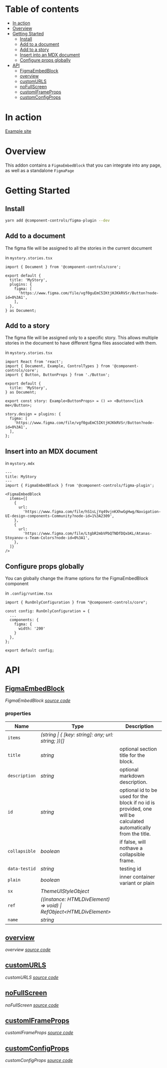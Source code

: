 # Table of contents

-   [In action](#in-action)
-   [Overview](#overview)
-   [Getting Started](#getting-started)
    -   [Install](#install)
    -   [Add to a document](#add-to-a-document)
    -   [Add to a story](#add-to-a-story)
    -   [Insert into an MDX document](#insert-into-an-mdx-document)
    -   [Configure props globally](#configure-props-globally)
-   [API](#api)
    -   [<ins>FigmaEmbedBlock</ins>](#insfigmaembedblockins)
    -   [<ins>overview</ins>](#insoverviewins)
    -   [<ins>customURLS</ins>](#inscustomurlsins)
    -   [<ins>noFullScreen</ins>](#insnofullscreenins)
    -   [<ins>customIFrameProps</ins>](#inscustomiframepropsins)
    -   [<ins>customConfigProps</ins>](#inscustomconfigpropsins)

# In action

[Example site](https://component-controls.com/api/esm-starter--overview/design)

# Overview

This addon contains a `FigmaEmbedBlock` that you can integrate into any page, as well as a standalone `FigmaPage`

# Getting Started

## Install

```sh
yarn add @component-controls/figma-plugin --dev
```

## Add to a document

The figma file will be assigned to all the stories in the current document

in `mystory.stories.tsx`

```
import { Document } from '@component-controls/core';

export default {
  title: 'MyStory',
  plugins: {
    figma: [
      'https://www.figma.com/file/vgf0guEmC5IKtjHJKkRVSr/Button?node-id=0%3A1',
    ],
  },
} as Document;

```

## Add to a story

The figma file will be assigned only to a specific story. This allows multiple stories in the document to have different figma files associated with them.

in `mystory.stories.tsx`

    import React from 'react';
    import { Document, Example, ControlTypes } from '@component-controls/core';
    import { Button, ButtonProps } from './Button';

    export default {
      title: 'MyStory',
    } as Document;

    export const story: Example<ButtonProps> = () => <Button>click me</Button>;

    story.design = plugins: {
      figma: [
        'https://www.figma.com/file/vgf0guEmC5IKtjHJKkRVSr/Button?node-id=0%3A1',
      ],
    };

## Insert into an MDX document

in `mystory.mdx`

    ---
    title: MyStory
    ---
    import { FigmaEmbedBlock } from '@component-controls/figma-plugin';

    <FigmaEmbedBlock
      items={[
        {
          url:
            'https://www.figma.com/file/hS1sLjYq49vjnKXhwGgHwg/Navigation-UI-design-components-Community?node-id=1%3A2309',
        },
        {
          url:
            'https://www.figma.com/file/LtgbR2mbVPbQTNDfDQxbKL/Atanas-Stoyanov-s-Team-Colors?node-id=0%3A1',
        },
      ]}
    />

## Configure props globally

You can globally change the iframe options for the FigmaEmbedBlock component

in `.config/runtime.tsx`

    import { RunOnlyConfiguration } from "@component-controls/core";

    const config: RunOnlyConfiguration = {
      ...
      components: {
        figma: {
          width: '200'
        }
      },
    };

    export default config;

# API

<react-docgen-typescript path="./src" />

<!-- START-REACT-DOCGEN-TYPESCRIPT -->

## <ins>FigmaEmbedBlock</ins>

_FigmaEmbedBlock [source code](https://github.com/ccontrols/component-controls/tree/master/plugins/figma-embed/src/FigmaEmbedBlock/FigmaEmbedBlock.tsx)_

### properties

| Name          | Type                                                                   | Description                                                                                                     |
| ------------- | ---------------------------------------------------------------------- | --------------------------------------------------------------------------------------------------------------- |
| `items`       | _(string \| { \[key: string]: any; url: string; })\[]_                 |                                                                                                                 |
| `title`       | _string_                                                               | optional section title for the block.                                                                           |
| `description` | _string_                                                               | optional markdown description.                                                                                  |
| `id`          | _string_                                                               | optional id to be used for the block if no id is provided, one will be calculated automatically from the title. |
| `collapsible` | _boolean_                                                              | if false, will nothave a collapsible frame.                                                                     |
| `data-testid` | _string_                                                               | testing id                                                                                                      |
| `plain`       | _boolean_                                                              | inner container variant or plain                                                                                |
| `sx`          | _ThemeUIStyleObject_                                                   |                                                                                                                 |
| `ref`         | _((instance: HTMLDivElement) => void) \| RefObject&lt;HTMLDivElement>_ |                                                                                                                 |
| `name`        | _string_                                                               |                                                                                                                 |

## <ins>overview</ins>

_overview [source code](https://github.com/ccontrols/component-controls/tree/master/plugins/figma-embed/src/stories/FigmaEmbedBlock.stories.tsx)_

## <ins>customURLS</ins>

_customURLS [source code](https://github.com/ccontrols/component-controls/tree/master/plugins/figma-embed/src/stories/FigmaEmbedBlock.stories.tsx)_

## <ins>noFullScreen</ins>

_noFullScreen [source code](https://github.com/ccontrols/component-controls/tree/master/plugins/figma-embed/src/stories/FigmaEmbedBlock.stories.tsx)_

## <ins>customIFrameProps</ins>

_customIFrameProps [source code](https://github.com/ccontrols/component-controls/tree/master/plugins/figma-embed/src/stories/FigmaEmbedBlock.stories.tsx)_

## <ins>customConfigProps</ins>

_customConfigProps [source code](https://github.com/ccontrols/component-controls/tree/master/plugins/figma-embed/src/stories/FigmaEmbedBlock.stories.tsx)_

<!-- END-REACT-DOCGEN-TYPESCRIPT -->
